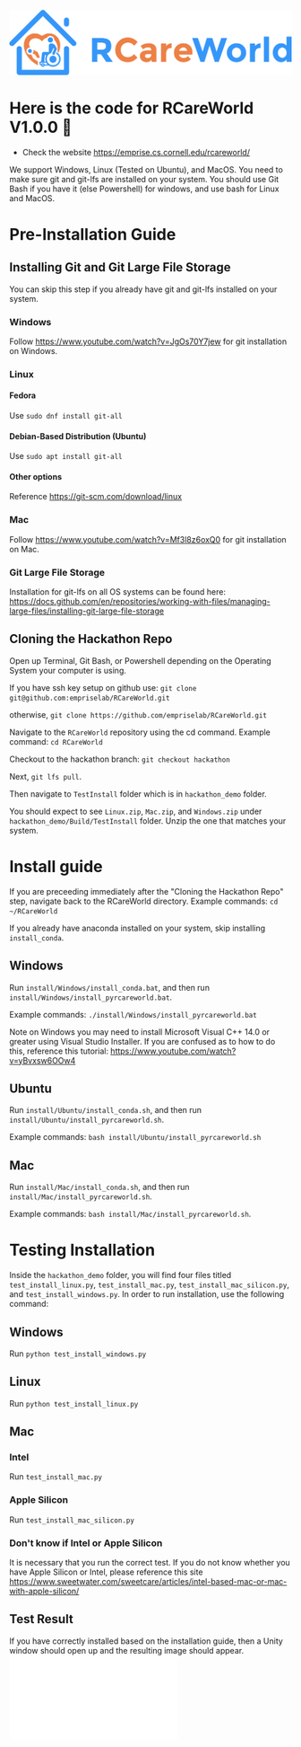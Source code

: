 ![alt text](rcareworld.png)

# Here is the code for RCareWorld V1.0.0 🦾
- Check the website https://emprise.cs.cornell.edu/rcareworld/

We support Windows, Linux (Tested on Ubuntu), and MacOS. You need to make sure git and git-lfs are installed on your system. You should use Git Bash if you have it (else Powershell) for windows, 
and use bash for Linux and MacOS.

# Pre-Installation Guide

## Installing Git and Git Large File Storage

You can skip this step if you already have git and git-lfs installed on your system.

### Windows
Follow https://www.youtube.com/watch?v=JgOs70Y7jew for git installation on Windows.

### Linux
#### Fedora 
Use `sudo dnf install git-all`
#### Debian-Based Distribution (Ubuntu)
Use `sudo apt install git-all`
#### Other options
Reference https://git-scm.com/download/linux

### Mac
Follow https://www.youtube.com/watch?v=Mf3l8z6oxQ0 for git installation on Mac.

### Git Large File Storage
Installation for git-lfs on all OS systems can be found here: https://docs.github.com/en/repositories/working-with-files/managing-large-files/installing-git-large-file-storage

## Cloning the Hackathon Repo

Open up Terminal, Git Bash, or Powershell depending on the Operating System your computer is using.

If you have ssh key setup on github use:
`git clone git@github.com:empriselab/RCareWorld.git`

otherwise,
`git clone https://github.com/empriselab/RCareWorld.git`

Navigate to the `RCareWorld` repository using the cd command.
Example command: `cd RCareWorld`

Checkout to the hackathon branch:
`git checkout hackathon`

Next, `git lfs pull`.

Then navigate to `TestInstall` folder which is in `hackathon_demo` folder.

You should expect to see `Linux.zip`, `Mac.zip`, and `Windows.zip` under `hackathon_demo/Build/TestInstall` folder. Unzip the one that matches your system.

# Install guide

If you are preceeding immediately after the "Cloning the Hackathon Repo" step, navigate back to the RCareWorld directory.
Example commands: `cd ~/RCareWorld`

If you already have anaconda installed on your system, skip installing `install_conda`. 

## Windows
Run `install/Windows/install_conda.bat`, and then run `install/Windows/install_pyrcareworld.bat`.

Example commands:
`./install/Windows/install_pyrcareworld.bat`

Note on Windows you may need to install Microsoft Visual C++ 14.0 or greater using Visual Studio Installer.
If you are confused as to how to do this, reference this tutorial: https://www.youtube.com/watch?v=yBvxsw6OOw4

## Ubuntu
Run `install/Ubuntu/install_conda.sh`, and then run `install/Ubuntu/install_pyrcareworld.sh`.

Example commands:
`bash install/Ubuntu/install_pyrcareworld.sh`

## Mac
Run `install/Mac/install_conda.sh`, and then run `install/Mac/install_pyrcareworld.sh`.

Example commands:
`bash install/Mac/install_pyrcareworld.sh`. 

# Testing Installation
Inside the `hackathon_demo` folder, you will find four files titled `test_install_linux.py`, `test_install_mac.py`, `test_install_mac_silicon.py`, and `test_install_windows.py`. In order to run installation, use the following command: 

## Windows
Run `python test_install_windows.py`

## Linux
Run `python test_install_linux.py`

## Mac
### Intel
Run `test_install_mac.py`
### Apple Silicon
Run `test_install_mac_silicon.py`
### Don't know if Intel or Apple Silicon
It is necessary that you run the correct test. If you do not know whether you have Apple Silicon or Intel, please reference this site https://www.sweetwater.com/sweetcare/articles/intel-based-mac-or-mac-with-apple-silicon/

## Test Result
If you have correctly installed based on the installation guide, then a Unity window should open up and the resulting image should appear.
![alt text](Test_Install_Image.py)
